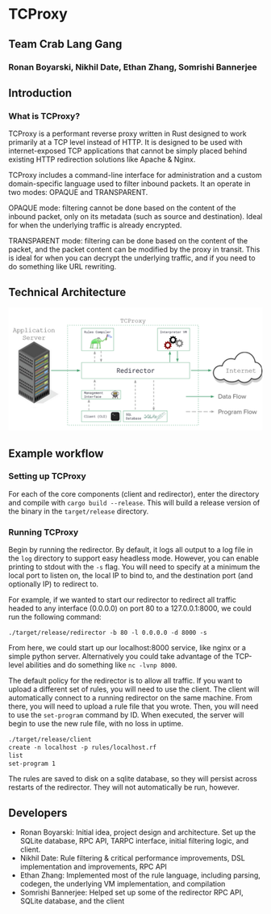 # TCProxy
## Team Crab Lang Gang
### Ronan Boyarski, Nikhil Date, Ethan Zhang, Somrishi Bannerjee

## Introduction
### What is TCProxy?
TCProxy is a performant reverse proxy written in Rust designed to work primarily at a TCP level instead of HTTP. 
It is designed to be used with internet-exposed TCP applications that cannot be simply placed behind existing HTTP
redirection solutions like Apache & Nginx.

TCProxy includes a command-line interface for administration and a custom domain-specific language used to filter inbound packets. It an operate in two modes: OPAQUE and TRANSPARENT.

OPAQUE mode: filtering cannot be done based on the content of the inbound packet, only on its metadata (such as source and destination). Ideal for when the underlying traffic is already encrypted.

TRANSPARENT mode: filtering can be done based on the content of the packet, and the packet content can be modified by the proxy in transit. This is ideal for when you can decrypt the underlying traffic, and if you need to do something like URL rewriting.

## Technical Architecture

![Technical Architecture Diagram](technical_architecture.png)

## Example workflow
### Setting up TCProxy
For each of the core components (client and redirector), enter the directory and compile with `cargo build --release`. 
This will build a release version of the binary in the `target/release` directory.

### Running TCProxy
Begin by running the redirector. By default, it logs all output to a log file in the `log` directory to support easy
headless mode. However, you can enable printing to stdout with the `-s` flag. You will need to specify at a minimum the 
local port to listen on, the local IP to bind to, and the destination port (and optionally IP) to redirect to.

For example, if we wanted to start our redirector to redirect all traffic headed to any interface (0.0.0.0) on port 80 to a 127.0.0.1:8000, we could run the following command:
```
./target/release/redirector -b 80 -l 0.0.0.0 -d 8000 -s
```

From here, we could start up our localhost:8000 service, like nginx or a simple python server. Alternatively you could take advantage of the TCP-level abilities and do something like `nc -lvnp 8000`.

The default policy for the redirector is to allow all traffic. If you want to upload a different set of rules, you will need to use the client.
The client will automatically connect to a running redirector on the same machine. From there, you will need to upload a rule file that you wrote. 
Then, you will need to use the `set-program` command by ID. When executed, the server will begin to use the new rule file, with no loss in uptime.
```
./target/release/client
create -n localhost -p rules/localhost.rf
list
set-program 1
```

The rules are saved to disk on a sqlite database, so they will persist across restarts of the redirector. They will not automatically be run, however.

## Developers
- Ronan Boyarski: Initial idea, project design and architecture. Set up the SQLite database, RPC API, TARPC interface, initial filtering logic, and client.
- Nikhil Date: Rule filtering & critical performance improvements, DSL implementation and improvements, RPC API
- Ethan Zhang: Implemented most of the rule language, including parsing, codegen, the underlying VM implementation, and compilation
- Somrishi Bannerjee: Helped set up some of the redirector RPC API, SQLite database, and the client
